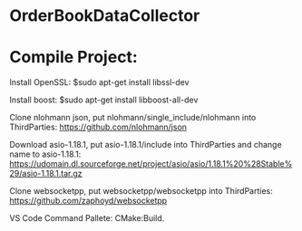 # OrderBookDataCollector

# Compile Project:

Install OpenSSL: $sudo apt-get install libssl-dev

Install boost: $sudo apt-get install libboost-all-dev

Clone nlohmann json, put nlohmann/single_include/nlohmann into ThirdParties:
https://github.com/nlohmann/json

Download asio-1.18.1, put asio-1.18.1/include into ThirdParties and change name to asio-1.18.1:
https://udomain.dl.sourceforge.net/project/asio/asio/1.18.1%20%28Stable%29/asio-1.18.1.tar.gz

Clone websocketpp, put websocketpp/websocketpp into ThirdParties:
https://github.com/zaphoyd/websocketpp 

VS Code Command Pallete: CMake:Build.
